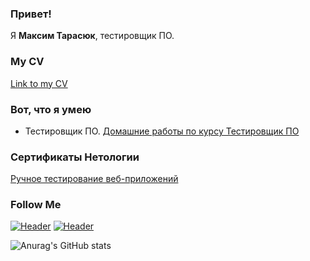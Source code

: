 ### Привет!

Я <b>Максим Тарасюк</b>, тестировщик ПО.

### My CV
[Link to my CV](https://drive.google.com/file/d/1TapCsTnKHNuopoQ4EOIKmz2uSYqUBANP/view?usp=sharing)

### Вот, что я умею

- Тестировщик ПО. [Домашние работы по курсу Тестировщик ПО](https://github.com/artmaxst/Homework)



### Сертификаты Нетологии

[Ручное тестирование веб-приложений](https://github.com/artmaxst/Homework/blob/main/Manual%20testing%20of%20web%20applications.pdf)

### Follow Me
[![Header](https://img.shields.io/badge/Instagram-090909?style=for-the-badge&logo=instagram&logoColor=9939a3)](https://www.instagram.com/artmax.st/)
[![Header](https://img.shields.io/badge/Telegram-090909?style=for-the-badge&logo=telegram&logoColor=31a5db)](https://t.me/artmaxst)

![Anurag's GitHub stats](https://github-readme-stats.vercel.app/api?username=artmaxst&show_icons=true&theme=radical)


